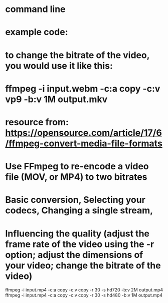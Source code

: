 # command line    

# example code: 
# to change the bitrate of the video, you would use it like this:   
# ffmpeg -i input.webm -c:a copy -c:v vp9 -b:v 1M output.mkv    

# resource from: https://opensource.com/article/17/6/ffmpeg-convert-media-file-formats     

# Use FFmpeg to re-encode a video file (MOV, or MP4) to two bitrates     
# Basic conversion, Selecting your codecs, Changing a single stream,      
# Influencing the quality (adjust the frame rate of the video using the -r option; adjust the dimensions of your video; change the bitrate of the video)      
ffmpeg -i input.mp4 -c:a copy -c:v copy -r 30 -s hd720 -b:v 2M output.mp4
ffmpeg -i input.mp4 -c:a copy -c:v copy -r 30 -s hd480 -b:v 1M output.mp4
